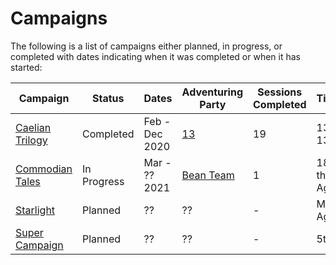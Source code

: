 # Campaigns

The following is a list of campaigns either planned, in progress, or completed with dates indicating when it was completed or when it has started:

| Campaign | Status | Dates | Adventuring Party | Sessions Completed | Timeline | Levels |
| - | - | - | - | - | - | - |
| [Caelian Trilogy](caelian_trilogy.md) | Completed | Feb - Dec 2020 | [13](../Characters/13/13.md) | 19 | 1326 - 1344 PA | 2-17 |
| [Commodian Tales](commodian_tales.md) | In Progress | Mar - ?? 2021 | [Bean Team](../Characters/bean_team/bean_team.md) | 1 | 186 of the 5th Age | 1-?? |
| [Starlight](starlight.md) | Planned | ?? | ?? | - | Mid-5th Age | - |
| [Super Campaign](super_campaign.md) | Planned | ?? | ?? | - | 5th Age | - |
